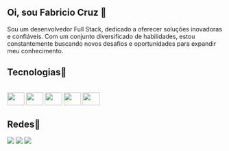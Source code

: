 ## Oi, sou Fabricio Cruz 👋

Sou um desenvolvedor Full Stack, dedicado a oferecer soluções inovadoras e confiáveis. Com um conjunto diversificado de habilidades, estou constantemente buscando novos desafios e oportunidades para expandir meu conhecimento. 

## Tecnologias🚀

<div style="display: inline_block"><br>
  <img aling="center"  height="30" width="40" src="https://cdn.jsdelivr.net/gh/devicons/devicon@latest/icons/html5/html5-original.svg" />
  <img aling="center"  height="30" width="40" src="https://cdn.jsdelivr.net/gh/devicons/devicon@latest/icons/javascript/javascript-original.svg" />
  <img aling="center"  height="30" width="40" src="https://cdn.jsdelivr.net/gh/devicons/devicon@latest/icons/css3/css3-original.svg" />
  <img aling="center"  height="30" width="40" src="https://cdn.jsdelivr.net/gh/devicons/devicon@latest/icons/azuresqldatabase/azuresqldatabase-original.svg" />
  <img aling="center"  height="30" width="40" src="https://cdn.jsdelivr.net/gh/devicons/devicon@latest/icons/csharp/csharp-original.svg" /> 
</div>

## Redes📱

<div>
  <a href="https://www.linkedin.com/in/fabricio-cruz-987800160/"><img src="https://img.shields.io/badge/LinkedIn-0077B5?style=for-the-badge&logo=linkedin&logoColor=white"></a>
  <a href="https://twitter.com/fabriciocruzc1"><img src="https://img.shields.io/badge/Twitter-1DA1F2?style=for-the-badge&logo=twitter&logoColor=white"></a>
  <a href="https://www.instagram.com/fabriciocruz10/"><img src="https://img.shields.io/badge/Instagram-E4405F?style=for-the-badge&logo=instagram&logoColor=white"></a>
</div>


